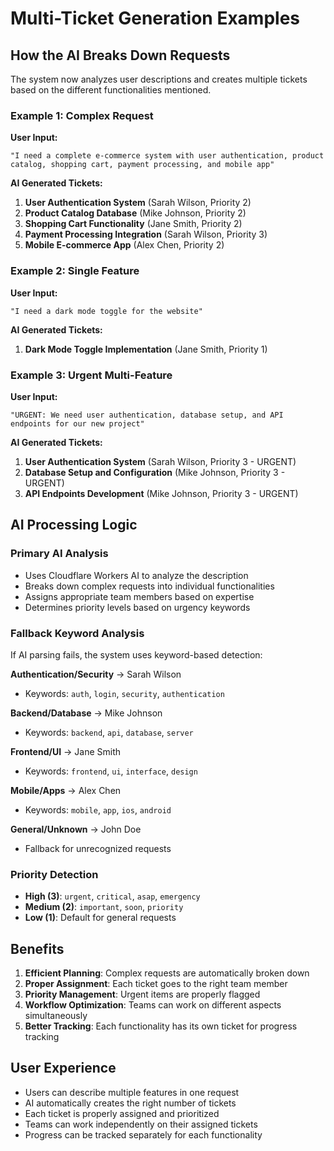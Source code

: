 # Multi-Ticket Generation Examples

## How the AI Breaks Down Requests

The system now analyzes user descriptions and creates multiple tickets based on the different functionalities mentioned.

### Example 1: Complex Request
**User Input:**
```
"I need a complete e-commerce system with user authentication, product catalog, shopping cart, payment processing, and mobile app"
```

**AI Generated Tickets:**
1. **User Authentication System** (Sarah Wilson, Priority 2)
2. **Product Catalog Database** (Mike Johnson, Priority 2) 
3. **Shopping Cart Functionality** (Jane Smith, Priority 2)
4. **Payment Processing Integration** (Sarah Wilson, Priority 3)
5. **Mobile E-commerce App** (Alex Chen, Priority 2)

### Example 2: Single Feature
**User Input:**
```
"I need a dark mode toggle for the website"
```

**AI Generated Tickets:**
1. **Dark Mode Toggle Implementation** (Jane Smith, Priority 1)

### Example 3: Urgent Multi-Feature
**User Input:**
```
"URGENT: We need user authentication, database setup, and API endpoints for our new project"
```

**AI Generated Tickets:**
1. **User Authentication System** (Sarah Wilson, Priority 3 - URGENT)
2. **Database Setup and Configuration** (Mike Johnson, Priority 3 - URGENT)
3. **API Endpoints Development** (Mike Johnson, Priority 3 - URGENT)

## AI Processing Logic

### Primary AI Analysis
- Uses Cloudflare Workers AI to analyze the description
- Breaks down complex requests into individual functionalities
- Assigns appropriate team members based on expertise
- Determines priority levels based on urgency keywords

### Fallback Keyword Analysis
If AI parsing fails, the system uses keyword-based detection:

**Authentication/Security** → Sarah Wilson
- Keywords: `auth`, `login`, `security`, `authentication`

**Backend/Database** → Mike Johnson  
- Keywords: `backend`, `api`, `database`, `server`

**Frontend/UI** → Jane Smith
- Keywords: `frontend`, `ui`, `interface`, `design`

**Mobile/Apps** → Alex Chen
- Keywords: `mobile`, `app`, `ios`, `android`

**General/Unknown** → John Doe
- Fallback for unrecognized requests

### Priority Detection
- **High (3)**: `urgent`, `critical`, `asap`, `emergency`
- **Medium (2)**: `important`, `soon`, `priority`  
- **Low (1)**: Default for general requests

## Benefits

1. **Efficient Planning**: Complex requests are automatically broken down
2. **Proper Assignment**: Each ticket goes to the right team member
3. **Priority Management**: Urgent items are properly flagged
4. **Workflow Optimization**: Teams can work on different aspects simultaneously
5. **Better Tracking**: Each functionality has its own ticket for progress tracking

## User Experience

- Users can describe multiple features in one request
- AI automatically creates the right number of tickets
- Each ticket is properly assigned and prioritized
- Teams can work independently on their assigned tickets
- Progress can be tracked separately for each functionality
